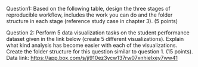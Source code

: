Question1: Based on the following table, design the three stages of reproducible workflow, includes the work you can do and the folder structure in each stage (reference study case in chapter 3). (5 points)

Question 2: Perform 5 data visualization tasks on the student performance dataset given in the link below (create 5 different visualizations). Explain what kind analysis has become easier with each of the visualizations. Create the folder structure for this question similar to question 1. (15 points). 
Data link: https://app.box.com/s/ji910ez3ycw137rw07xnhielxey7ww41